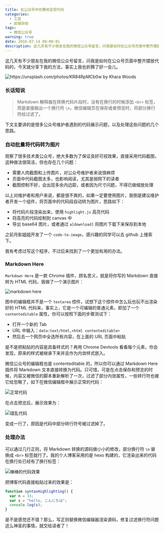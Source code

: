 ```yaml
---
title: 在公众号中优雅地呈现代码
categories:
  - 工具
  - 前端杂烩
tags:
  - 微信公众号
warning: true
date: 2016-07-14 00:00:01
description: 这几天有不少朋友在我的微信公众号留言，问我是如何在公众号页面中整齐摆放代码的，今天就分享下我的方法，事实上我也折腾了好一会儿。
---
```


这几天有不少朋友在我的微信公众号留言，问我是如何在公众号页面中整齐摆放代码的，今天就分享下我的方法，事实上我也折腾了好一会儿。

![https://unsplash.com/photos/KR84RpMCb0w by Khara Woods](http://ww2.sinaimg.cn/large/6c0378f8gw1f5spwap82oj20p00dwacl.jpg)

<!--more-->

### 长话短说

> Markdown 解释器在转换代码片段时，没有在换行的时候添加 `<br>` 标签，而是直接输出一个换行符 `\n`，微信编辑页在保存或者预览时，将部分换行符给过滤了。

下文主要讲的是很多公众号维护者遇到的代码展示问题，以及处理这些问题的几个思路。

### 自动批量将代码转为图片

观察了很多技术类公众号，绝大多数为了保证良好可视效果，直接采用代码截图，这种做法很简洁，但也存在几个问题：

- 需要人肉截图和上传图片，对公众号维护者来说很麻烦
- 页面中代码截图太多，也影响阅读，尤其是弱网下的读者
- 截图控制不好，会出现多余内边距，或者因为尺寸问题，不得已做缩放处理

以上对维护者和用户来说，都是很不爽的，如果一定要使用图片，我倒是建议维护者开发一个组件，将页面中的代码段自动转为图片，思路如下：

- 将代码片段渲染出来，使用 `highlight.js` 高亮代码
- 将高亮的代码绘制到 canvas 中
- 导出 base64 图片，或者通过 `a[download]` 将图片下载下来保存到本地

之前月影姐姐开发了一个 `code-to-image`，感兴趣的同学可以去 github 上搜索下。

我有考虑过写这个程序，不过后来找到了一个更加有用的办法。

### Markdown Here

`Markdown Here` 是一款 Chrome 插件，顾名思义，就是将你写的 Markdown 直接转为 HTML 代码，我做了一个演示图片：

![markdown here](https://mmbiz.qlogo.cn/mmbiz/0pGFqYicBZm2PEeLCTz1BacckDAQKGlWyepoNVttjB6OI3I2aGGmczbpAiamrFUZz2QnBF2WDgDdm98RcybViaxzA/0?wx_fmt=gif)

图中的编辑框并不是一个 `textarea` 控件，试想下这个控件中怎么玩也玩不出渲染好的 HTML 代码来，事实上，它是一个可编辑的普通元素，即加了一个 `contenteditable` 属性，你可以按照下面的步骤测试下：

- 打开一个新的 Tab
- URL 中输入：`data:text/html,<html contenteditable>`
- 然后去一个网页中全选所有内容，在上面的 URL 页面中粘贴

是不是把粘贴的内容是具备样式的？再用 Chrome Devtools 看看每个元素，你会发现，原来的样式被继承下来并且作为内敛样式嵌入。

微信公众号的编辑框也是 contenteditable 的，所以你可以通过 Markdown Here 插件将 Markdown 文本直接转换为代码。只可惜，可是在点击保存和预览的时候，内容又被微信的脚本重新解析了一次，过滤了部分内敛属性，一些转行符也被它给忽略了，如下在微信编辑框中展示正常的代码：

![正常代码](http://ww4.sinaimg.cn/large/6c0378f8gw1f5spemu4oxj20x608ijs2.jpg)

在点击预览后，展示效果为：

![错乱代码](http://ww4.sinaimg.cn/large/6c0378f8gw1f5spfr9y53j20kc0gowfi.jpg)

变成一行了，原因是代码中部分转行符号被过滤掉了。

### 处理办法

可以通过几行正则，将 Markdown 转换的源码做小小的修改，部分换行符 `\n` 替换成 `<br>` 标签就行了。我的个人博客采用的是 hexo 构建的，它渲染出来的代码在换行处已经有了换行标签：

![棒棒的代码效果](http://ww2.sinaimg.cn/large/6c0378f8gw1f5sprhj1v5j214c0ziafp.jpg)

把博客代码直接粘贴过来的效果是：

```javascript
function syntaxHighlighting() {
  var n = 33;
  var s = "hello, こんにちは";
  console.log(s);
}
```

是不是感觉还不错？那么，写正则替换微信编辑器渲染源码，修复过滤换行符问题这么神圣的事情，就交给读者了！
